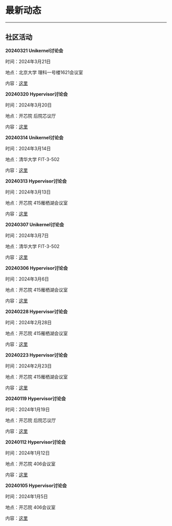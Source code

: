 # 最新动态

---

## <i class="fa-regular fa-calendar-check"></i> 社区活动

<i class="fa-solid fa-user-group"></i> **20240321 Unikernel讨论会**

时间：2024年3月21日

地点：北京大学 理科一号楼1621会议室

内容：[这里](https://maillist.syswonder.org/archives/list/unikernel@syswonder.org/thread/Q6NR3HRAK6T6QYJQQOYRVG5KQC37GLAM/)

<i class="fa-solid fa-user-group"></i> **20240320 Hypervisor讨论会**

时间：2024年3月20日

地点：开芯院 后院芯议厅

内容：[这里](https://maillist.syswonder.org/archives/list/hypervisor@syswonder.org/thread/55EHZUMM2XVKHYHIWDIE4S5DINB3YIYT/)

<i class="fa-solid fa-user-group"></i> **20240314 Unikernel讨论会**

时间：2024年3月14日

地点：清华大学 FIT-3-502

内容：[这里](https://maillist.syswonder.org/archives/list/unikernel@syswonder.org/thread/BJ4CBNZU3SE2S4HCGTA6U5VG5QUNZKE6/)

<i class="fa-solid fa-user-group"></i> **20240313 Hypervisor讨论会**

时间：2024年3月13日

地点：开芯院 415雁栖湖会议室

内容：[这里](https://maillist.syswonder.org/archives/list/hypervisor@syswonder.org/thread/ISMWHMNEEXOVN2OJ57ZEXS5OF364PBZW/)

<i class="fa-solid fa-user-group"></i> **20240307 Unikernel讨论会**

时间：2024年3月7日

地点：清华大学 FIT-3-502

内容：[这里](https://maillist.syswonder.org/archives/list/unikernel@syswonder.org/thread/F3TZM4XFEWLVVVPJCCDYU5YCDGJEIXW5/)

<i class="fa-solid fa-user-group"></i> **20240306 Hypervisor讨论会**

时间：2024年3月6日

地点：开芯院 415雁栖湖会议室

内容：[这里](https://maillist.syswonder.org/archives/list/hypervisor@syswonder.org/thread/72MYL4OQL4AL4PJPO6BUYXIYUV66PM5M/)

<i class="fa-solid fa-user-group"></i> **20240228 Hypervisor讨论会**

时间：2024年2月28日

地点：开芯院 415雁栖湖会议室

内容：[这里](https://maillist.syswonder.org/archives/list/hypervisor@syswonder.org/thread/BEAUCD2CU3IHJMVL2WW7W2WRN4YSFSJA/)

<i class="fa-solid fa-user-group"></i> **20240223 Hypervisor讨论会**

时间：2024年2月23日

地点：开芯院 415雁栖湖会议室

内容：[这里](https://maillist.syswonder.org/archives/list/hypervisor@syswonder.org/thread/H3NY6GKIU66G2RBKSBPZ7Z4I7CD6ISG4/)

<i class="fa-solid fa-user-group"></i> **20240119 Hypervisor讨论会**

时间：2024年1月19日

地点：开芯院 后院芯议厅

内容：[这里](https://maillist.syswonder.org/archives/list/hypervisor@syswonder.org/thread/AQMTV37T4LGRKPENRIBTOKXK6IHMOEAE/)

<i class="fa-solid fa-user-group"></i> **20240112 Hypervisor讨论会**

时间：2024年1月12日

地点：开芯院 406会议室

内容：[这里](https://maillist.syswonder.org/archives/list/hypervisor@syswonder.org/thread/AG6V5SIPQ53QREKEEVVVDDPMBA7GTDKW/)

<i class="fa-solid fa-user-group"></i> **20240105 Hypervisor讨论会**

时间：2024年1月5日

地点：开芯院 406会议室

内容：[这里](https://maillist.syswonder.org/archives/list/hypervisor@syswonder.org/thread/NA27JTWOXMOXORH2GDQ3ZBODTE6PTRID/)

